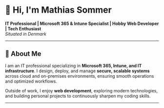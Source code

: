 # 👋 Hi, I'm Mathias Sommer

**IT Professional | Microsoft 365 & Intune Specialist | Hobby Web Developer | Tech Enthusiast**  
*Situated in Denmark*

---

## 🔹 About Me

I am an IT professional specializing in **Microsoft 365, Intune, and IT infrastructure**. I design, deploy, and manage **secure, scalable systems** across cloud and on-premises environments, ensuring smooth operations and optimized workflows.  

Outside of work, I enjoy **web development**, exploring modern technologies, and building personal projects to continuously sharpen my coding skills.  

---
